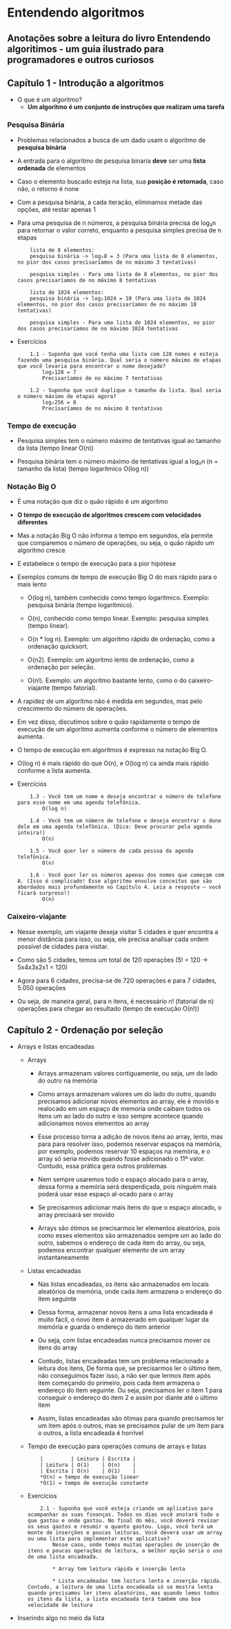 # Entendendo algoritmos

## Anotações sobre a leitura do livro Entendendo algoritimos - um guia ilustrado para programadores e outros curiosos

## Capítulo 1 - Introdução a algoritmos
- O que é um algoritmo?
    - **Um algoritmo é um conjunto de instruções que realizam uma tarefa**

### Pesquisa Binária

- Problemas relacionados a busca de um dado usam o algoritmo de **pesquisa binária**

- A entrada para o algoritmo de pesquisa binaria **deve** ser uma **lista ordenada** de elementos

- Caso o elemento buscado esteja na lista, sua **posição é retornada**, caso não, o retorno é none

- Com a pesquisa binária, a cada iteração, eliminamos metade das opções, até restar apenas 1

- Para uma pesquisa de n números, a pesquisa binária precisa de log₂n para retornar o valor correto, enquanto a pesquisa simples precisa de n etapas
    ```
        lista de 8 elementos:
        pesquisa binária -> log₂8 = 3 (Para uma lista de 8 elementos, no pior dos casos precisaríamos de no máximo 3 tentativas)
        
        pesquisa simples - Para uma lista de 8 elementos, no pior dos casos precisaríamos de no máximo 8 tentativas

        lista de 1024 elementos:
        pesquisa binária -> log₂1024 = 10 (Para uma lista de 1024 elementos, no pior dos casos precisaríamos de no máximo 10 tentativas)
        
        pesquisa simples - Para uma lista de 1024 elementos, no pior dos casos precisaríamos de no máximo 1024 tentativas
    ```

- Exercícios
    ```
        1.1 - Suponha que você tenha uma lista com 128 nomes e esteja fazendo uma pesquisa binária. Qual seria o número máximo de etapas que você levaria para encontrar o nome desejado?
            log₂128 = 7 
            Precisaríamos de no máximo 7 tentativas

        1.2 - Suponha que você duplique o tamanho da lista. Qual seria o número máximo de etapas agora?
            log₂256 = 8
            Precisaríamos de no máximo 8 tentativas
    ```

### Tempo de execução

- Pesquisa simples tem o número máximo de tentativas igual ao tamanho da lista (tempo linear O(n))

- Pesquisa binária tem o número máximo de tentativas igual a log₂n (n = tamanho da lista) (tempo logarítmico O(log n))

### Notação Big O

- É uma notação que diz o quão rápido é um algoritmo

- **O tempo de execução de algoritmos crescem com velocidades diferentes**

- Mas a notação Big O não informa o tempo em segundos, ela permite que comparemos o número de operações, ou seja, o quão rápido um algoritmo cresce

- E estabelece o tempo de execução para a pior hipótese

- Exemplos comuns de tempo de execução Big O do mais rápido para o mais lento
    - O(log n), também conhecido como tempo logarítmico. Exemplo: pesquisa binária (tempo logarítmico).

    - O(n), conhecido como tempo linear. Exemplo: pesquisa simples (tempo linear).

    - O(n * log n). Exemplo: um algoritmo rápido de ordenação, como a ordenação quicksort.

    - O(n2). Exemplo: um algoritmo lento de ordenação, como a ordenação por seleção.

    - O(n!). Exemplo: um algoritmo bastante lento, como o do caixeiro-viajante (tempo fatorial).


- A rapidez de um algoritmo não é medida em segundos, mas pelo crescimento do número de operações.

- Em vez disso, discutimos sobre o quão rapidamente o tempo de execução de um algoritmo aumenta conforme o número de elementos aumenta.

- O tempo de execução em algoritmos é expresso na notação Big O.

- O(log n) é mais rápido do que O(n), e O(log n) ca ainda mais rápido conforme a lista aumenta.

- Exercícios
    ```
        1.3 - Você tem um nome e deseja encontrar o número de telefone para esse nome em uma agenda telefônica.
            O(log n)

        1.4 - Você tem um número de telefone e deseja encontrar o dono dele em uma agenda telefônica. (Dica: Deve procurar pela agenda inteira!)
            O(n)

        1.5 - Você quer ler o número de cada pessoa da agenda telefônica.
            O(n)

        1.6 - Você quer ler os números apenas dos nomes que começam com A. (Isso é complicado! Esse algoritmo envolve conceitos que são abordados mais profundamente no Capítulo 4. Leia a resposta – você ficará surpreso!)
            O(n)
    ```

### Caixeiro-viajante

- Nesse exemplo, um viajante deseja visitar 5 cidades e quer encontra a menor distância para isso, ou seja, ele precisa analisar cada ordem possível de cidades para visitar.

- Como são 5 cidades, temos um total de 120 operações (5! = 120 -> 5x4x3x2x1 = 120)

- Agora para 6 cidades, precisa-se de 720 operações e para 7 cidades, 5.050 operações

- Ou seja, de maneira geral, para n itens, é necessário n! (fatorial de n) operações para chegar ao resultado (tempo de execução O(n!))

## Capítulo 2 - Ordenação por seleção

- Arrays e listas encadeadas
    - Arrays
        - Arrays armazenam valores contiguamente, ou seja, um do lado do outro na memória

        - Como arrays armazenam valores um do lado do outro, quando precisamos adicionar novos elementos ao array, ele é movido e realocado em um espaço de memoria onde caibam todos os itens um ao lado do outro e isso sempre acontece quando adicionamos novos elementos ao array

        - Esse processo torna a adição de novos itens ao array, lento, mas para para resolver isso, podemos reservar espaços na memória, por exemplo, podemos reservar 10 espaços na memória, e o array só seria movido quando fosse adicionado o 11º valor. Contudo, essa prática gera outros problemas

        - Nem sempre usaremos todo o espaço alocado para o array, dessa forma a memória será desperdiçada, pois ninguém mais poderá usar esse espaço al-ocado para o array

        - Se precisarmos adicionar mais itens do que o espaço alocado, o array precisará ser movido

        - Arrays são ótimos se precisarmos ler elementos aleatórios, pois como esses elementos são armazenados sempre um ao lado do outro, sabemos o endereço de cada item do array, ou seja, podemos encontrar qualquer elemento de um array instantaneamente

    - Listas encadeadas
        - Nas listas encadeadas, os itens são armazenados em locais aleatórios da memória, onde cada item armazena o endereço do item seguinte

        - Dessa forma, armazenar novos itens a uma lista encadeada é muito fácil, o novo item é armazenado em qualquer lugar da memória e guarda o endereço do item anterior

        - Ou seja, com listas encadeadas nunca precisamos mover os itens do array

        - Contudo, listas encadeadas tem um problema relacionado a leitura dos itens, De forma que, se precisarmos ler o último item, não conseguimos fazer isso, a não ser que lermos item após item começando do primeiro, pois cada item armazena o endereço do item seguinte. Ou seja, precisamos ler o item 1 para conseguir o endereço do item 2 e assim por diante até o último item

        - Assim, listas encadeadas são ótimas para quando precisamos ler um item após o outros, mas se precisamos pular de um item para o outros, a lista encadeada é horrível

    - Tempo de execução para operações comuns de arrays e listas
        ```
            |         | Leitura | Escrita |
            | Leitura | O(1)    | O(n)    |
            | Escrita | O(n)    | O(1)    |
            *O(n) = tempo de execução linear
            *O(1) = tempo de execução constante
        ```

    - Exercícios
        ```
            2.1 - Suponha que você esteja criando um aplicativo para acompanhar as suas finanças. Todos os dias você anotará tudo o que gastou e onde gastou. No final do mês, você deverá revisar os seus gastos e resumir o quanto gastou. Logo, você terá um monte de inserções e poucas leituras. Você deverá usar um array ou uma lista para implementar este aplicativo?
                Nesse caso, onde temos muitas operações de inserção de itens e poucas operações de leitura, a melhor opção seria o uso de uma lista encadeada.  

                * Array tem leitura rápida e inserção lenta

                * Lista encadeadas tem leitura lenta e inserção rápida. Contudo, a leitura de uma lista encadeada só se mostra lenta quando precisamos ler itens aleatórios, mas quando lemos todos os itens da lista, a lista encadeada terá também uma boa velocidade de leitura 
        ```

- Inserindo algo no meio da lista